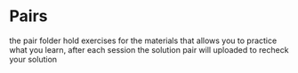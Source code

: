 # Pairs 
the pair folder hold exercises for the materials that allows you to practice what you learn, after each session the solution pair will uploaded to recheck your solution
